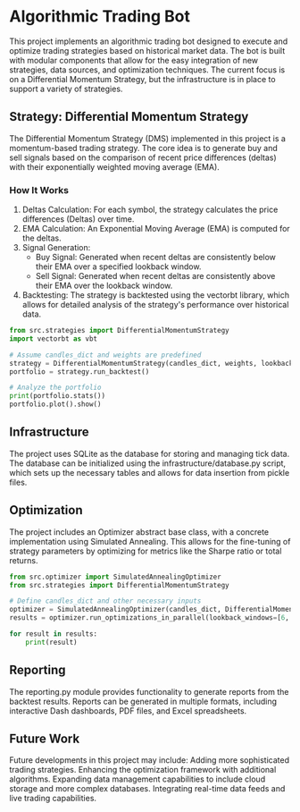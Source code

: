 # Algorithmic Trading Bot

This project implements an algorithmic trading bot designed to execute and optimize trading strategies based on historical market data. The bot is built with modular components that allow for the easy integration of new strategies, data sources, and optimization techniques. The current focus is on a Differential Momentum Strategy, but the infrastructure is in place to support a variety of strategies.

## Strategy: Differential Momentum Strategy

The Differential Momentum Strategy (DMS) implemented in this project is a momentum-based trading strategy. The core idea is to generate buy and sell signals based on the comparison of recent price differences (deltas) with their exponentially weighted moving average (EMA).
### How It Works
1. Deltas Calculation: For each symbol, the strategy calculates the price differences (Deltas) over time.
2. EMA Calculation: An Exponential Moving Average (EMA) is computed for the deltas.
3. Signal Generation:
    * Buy Signal: Generated when recent deltas are consistently below their EMA over a specified lookback window.
    * Sell Signal: Generated when recent deltas are consistently above their EMA over the lookback window.
4. Backtesting: The strategy is backtested using the vectorbt library, which allows for detailed analysis of the strategy's performance over historical data.

```python
from src.strategies import DifferentialMomentumStrategy
import vectorbt as vbt

# Assume candles_dict and weights are predefined
strategy = DifferentialMomentumStrategy(candles_dict, weights, lookback_window=10, ema_span=800, timeframe="1H")
portfolio = strategy.run_backtest()

# Analyze the portfolio
print(portfolio.stats())
portfolio.plot().show()
```

## Infrastructure

The project uses SQLite as the database for storing and managing tick data. The database can be initialized using the infrastructure/database.py script, which sets up the necessary tables and allows for data insertion from pickle files.

## Optimization

The project includes an Optimizer abstract base class, with a concrete implementation using Simulated Annealing. This allows for the fine-tuning of strategy parameters by optimizing for metrics like the Sharpe ratio or total returns.

```python
from src.optimizer import SimulatedAnnealingOptimizer
from src.strategies import DifferentialMomentumStrategy

# Define candles_dict and other necessary inputs
optimizer = SimulatedAnnealingOptimizer(candles_dict, DifferentialMomentumStrategy, num_symbols=5, maxiter=25)
results = optimizer.run_optimizations_in_parallel(lookback_windows=[6, 7, 8, 9, 10, 11, 12])

for result in results:
    print(result)
```

## Reporting

The reporting.py module provides functionality to generate reports from the backtest results. Reports can be generated in multiple formats, including interactive Dash dashboards, PDF files, and Excel spreadsheets.

## Future Work

Future developments in this project may include:
Adding more sophisticated trading strategies.
Enhancing the optimization framework with additional algorithms.
Expanding data management capabilities to include cloud storage and more complex databases.
Integrating real-time data feeds and live trading capabilities.